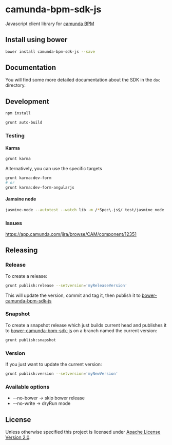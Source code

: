 # camunda-bpm-sdk-js

Javascript client library for [camunda BPM](https://github.com/camunda/camunda-bpm-platform)

## Install using bower

```sh
bower install camunda-bpm-sdk-js --save
```

## Documentation

You will find some more detailed documentation about the SDK in the `doc` directory.

## Development

```sh
npm install
```

```sh
grunt auto-build
```

### Testing

#### Karma

```sh
grunt karma
```

Alternatively, you can use the specific targets

```sh
grunt karma:dev-form
# or
grunt karma:dev-form-angularjs
```


#### Jamsine node

```sh
jasmine-node --autotest --watch lib -m /*Spec\.js$/ test/jasmine_node
```

### Issues

https://app.camunda.com/jira/browse/CAM/component/12351

## Releasing

### Release

To create a release:

```sh
grunt publish:release --setversion='myReleaseVersion'
```

This will update the version, commit and tag it, then publish it to [bower-camunda-bpm-sdk-js](https://github.com/camunda/bower-camunda-bpm-sdk-js)

### Snapshot

To create a snapshot release which just builds current head and publishes it to [bower-camunda-bpm-sdk-js](https://github.com/camunda/bower-camunda-bpm-sdk-js) on a branch named the current version:

```sh
grunt publish:snapshot
```

### Version

If you just want to update the current version:

```sh
grunt publish:version --setversion='myNewVersion'
```

### Available options

* --no-bower -> skip bower release
* --no-write -> dryRun mode

## License

Unless otherwise specified this project is licensed under [Apache License Version 2.0](./LICENSE).
